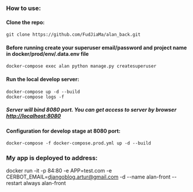 ### How to use:

#### Clone the repo:

    git clone https://github.com/FudJiaMa/alan_back.git
    

#### Before running create your superuser email/password and project name in docker/prod/env/.data.env file

    docker-compose exec alan python manage.py createsuperuser

#### Run the local develop server:

    docker-compose up -d --build
    docker-compose logs -f
    
##### Server will bind 8080 port. You can get access to server by browser [http://localhost:8080](http://localhost:8080)


#### Configuration for develop stage at 8080 port:
    docker-compose -f docker-compose.prod.yml up -d --build

  
### My app is deployed to address:


docker run -it -p 84:80 -e APP=test.com -e CERBOT_EMAIL=djangoblog.artur@gmail.com -d --name alan-front --restart always alan-front
